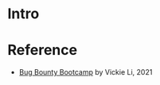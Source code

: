 # Intro


# Reference
- [Bug Bounty Bootcamp](https://nostarch.com/bug-bounty-bootcamp) by Vickie Li, 2021